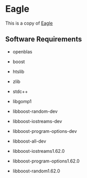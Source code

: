# Eagle

This is a copy of [Eagle][0]

## Software Requirements

* openblas
* boost
* htslib
* zlib
* stdc++
* libgomp1

* libboost-random-dev
* libboost-iostreams-dev
* libboost-program-options-dev
* libboost-all-dev
* libboost-iostreams1.62.0
* libboost-program-options1.62.0
* libboost-random1.62.0

[0]: https://data.broadinstitute.org/alkesgroup/Eagle/
